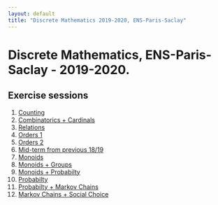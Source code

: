 ```yaml
---
layout: default
title: "Discrete Mathematics 2019-2020, ENS-Paris-Saclay"
---
```

# Discrete Mathematics, ENS-Paris-Saclay - 2019-2020.

## Exercise sessions
1. [Counting](TD1/TD1-english.pdf)
2. [Combinatorics + Cardinals](TD2/TD2-english.pdf)
3. [Relations](TD3/TD3.pdf)
4. [Orders 1](TD4/TD4.pdf)
5. [Orders 2](TD5/TD5.pdf)
6. [Mid-term from previous 18/19](TD6/TD6.pdf)
7. [Monoids](TD7/TD7.pdf)
8. [Monoids + Groups](TD8/TD8.pdf)
9. [Monoids + Probabilty](TD9/TD9.pdf)
10. [Probabilty](TD10/TD10.pdf)
11. [Probabilty + Markov Chains](TD11/TD11.pdf)
12. [Markov Chains + Social Choice](TD12/TD12.pdf)

 

<!--
# Stuff
  [xsasd asd asd](Teaching)
  <a href="#opening">Take me to the opening paragraph.</a>
-->


<!-- ![](myphoto.jpg)  -->
